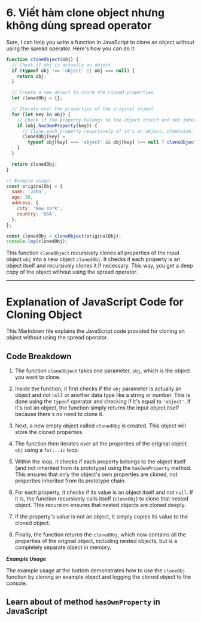 # 6. Viết hàm clone object nhưng không dùng spread operator

Sure, I can help you write a function in JavaScript to clone an object without using the spread operator. Here's how you can do it:

```js
function cloneObject(obj) {
  // Check if obj is actually an object
  if (typeof obj !== 'object' || obj === null) {
    return obj;
  }

  // Create a new object to store the cloned properties
  let clonedObj = {};

  // Iterate over the properties of the original object
  for (let key in obj) {
    // Check if the property belongs to the object itself and not inherited
    if (obj.hasOwnProperty(key)) {
      // Clone each property recursively if it's an object, otherwise, copy its value
      clonedObj[key] =
        typeof obj[key] === 'object' && obj[key] !== null ? cloneObject(obj[key]) : obj[key];
    }
  }

  return clonedObj;
}

// Example usage:
const originalObj = {
  name: 'John',
  age: 30,
  address: {
    city: 'New York',
    country: 'USA',
  },
};

const clonedObj = cloneObject(originalObj);
console.log(clonedObj);
```

This function `cloneObject` recursively clones all properties of the input object `obj` into a new object `clonedObj`. It checks if each property is an object itself and recursively clones it if necessary. This way, you get a deep copy of the object without using the spread operator.

---

# Explanation of JavaScript Code for Cloning Object

This Markdown file explains the JavaScript code provided for cloning an object without using the spread operator.

## Code Breakdown

1. The function `cloneObject` takes one parameter, `obj`, which is the object you want to clone.

2. Inside the function, it first checks if the `obj` parameter is actually an object and not `null` or another data type like a string or number. This is done using the `typeof` operator and checking if it's equal to `'object'`. If it's not an object, the function simply returns the input object itself because there's no need to clone it.

3. Next, a new empty object called `clonedObj` is created. This object will store the cloned properties.

4. The function then iterates over all the properties of the original object `obj` using a `for...in` loop.

5. Within the loop, it checks if each property belongs to the object itself (and not inherited from its prototype) using the `hasOwnProperty` method. This ensures that only the object's own properties are cloned, not properties inherited from its prototype chain.

6. For each property, it checks if its value is an object itself and not `null`. If it is, the function recursively calls itself (`cloneObj`) to clone that nested object. This recursion ensures that nested objects are cloned deeply.

7. If the property's value is not an object, it simply copies its value to the cloned object.

8. Finally, the function returns the `clonedObj`, which now contains all the properties of the original object, including nested objects, but is a completely separate object in memory.

**_Example Usage_**

The example usage at the bottom demonstrates how to use the `cloneObj` function by cloning an example object and logging the cloned object to the console.

## Learn about of method `hasOwnProperty` in JavaScript
